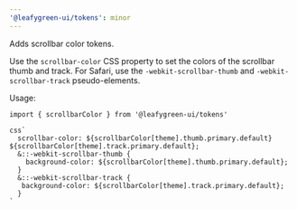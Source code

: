 ```yaml
---
'@leafygreen-ui/tokens': minor
---
```


Adds scrollbar color tokens.

Use the `scrollbar-color` CSS property to set the colors of the scrollbar thumb and track.
For Safari, use the `-webkit-scrollbar-thumb` and `-webkit-scrollbar-track` pseudo-elements.

Usage:

```tsx
import { scrollbarColor } from '@leafygreen-ui/tokens'

css`
  scrollbar-color: ${scrollbarColor[theme].thumb.primary.default} ${scrollbarColor[theme].track.primary.default};
  &::-webkit-scrollbar-thumb {
    background-color: ${scrollbarColor[theme].thumb.primary.default};
  }
  &::-webkit-scrollbar-track {
   background-color: ${scrollbarColor[theme].track.primary.default};
  }
`
```